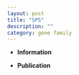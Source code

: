 ```yaml
---
layout: post
title: "SPS"
description: ""
category: gene family
---
```


* **Information**  

* **Publication**  


